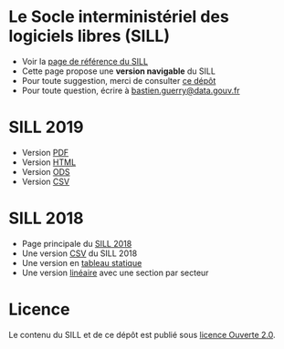 # Le Socle interministériel des logiciels libres (SILL)

-   Voir la [page de référence du SILL](https://references.modernisation.gouv.fr/socle-logiciels-libres)
-   Cette page propose une **version navigable** du SILL
-   Pour toute suggestion, merci de consulter [ce dépôt](https://github.com/disic/sill)
-   Pour toute question, écrire à [bastien.guerry@data.gouv.fr](mailto:bastien.guerry@data.gouv.fr)


# SILL 2019

-   Version [PDF](2019/sill-2019.pdf)
-   Version [HTML](2019/)
-   Version [ODS](2019/sill-2019.ods)
-   Version [CSV](2019/sill-2019.csv)


# SILL 2018

-   Page principale du [SILL 2018](2018)
-   Une version [CSV](2018/sources.csv) du SILL 2018
-   Une version en [tableau statique](2018/sources.md)
-   Une version [linéaire](2018/sill.md) avec une section par secteur


# Licence

Le contenu du SILL et de ce dépôt est publié sous [licence Ouverte 2.0](https://github.com/etalab/Licence-Ouverte/blob/master/LO.md).

